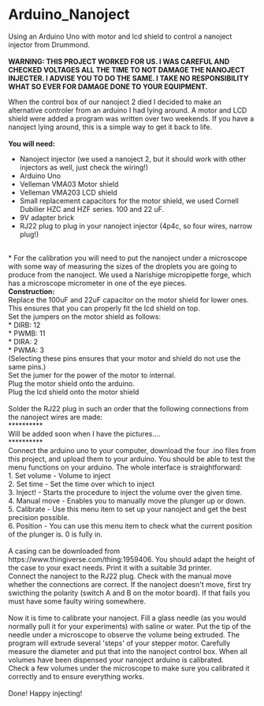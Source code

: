 # Arduino_Nanoject
Using an Arduino Uno with motor and lcd shield to control a nanoject injector from Drummond.<br><br>
<b> WARNING: THIS PROJECT WORKED FOR US. I WAS CAREFUL AND CHECKED VOLTAGES ALL THE TIME TO NOT DAMAGE THE NANOJECT INJECTER. I ADVISE YOU TO DO THE SAME. I TAKE NO RESPONSIBILITY WHAT SO EVER FOR DAMAGE DONE TO YOUR EQUIPMENT.</B>

When the control box of our nanoject 2 died I decided to make an alternative controler from an arduino I had lying around. A motor and LCD shield were added a program was written over two weekends. If you have a nanoject lying around, this is a simple way to get it back to life.<br>
<br>
<b>You will need:</b><br>
* Nanoject injector (we used a nanoject 2, but it should work with other injectors as well, just check the wiring!)<br>
* Arduino Uno
* Velleman VMA03 Motor shield
* Velleman VMA203 LCD shield
* Small replacement capacitors for the motor shield, we used Cornell Dubilier HZC and HZF series. 100 and 22 uF.
* 9V adapter brick
* RJ22 plug to plug in your nanoject injector (4p4c, so four wires, narrow plug!)
<br>
* For the calibration you will need to put the nanoject under a microscope with some way of measuring the sizes of the droplets you are going to produce from the nanoject. We used a Narishige micropipette forge, which has a microscope micrometer in one of the eye pieces.
<br>
<b>Construction:</b><br>
Replace the 100uF and 22uF capacitor on the motor shield for lower ones. This ensures that you can properly fit the lcd shield on top.<br>
Set the jumpers on the motor shield as follows:<br>
* DIRB: 12 <br>
* PWMB: 11 <br>
* DIRA: 2 <br>
* PWMA: 3 <br>
(Selecting these pins ensures that your motor and shield do not use the same pins.)<br>
Set the jumer for the power of the motor to internal.<br>
Plug the motor shield onto the arduino.<br>
Plug the lcd shield onto the motor shield<br>
<br>
Solder the RJ22 plug in such an order that the following connections from the nanoject wires are made:<br>
**********<br>
Will be added soon when I have the pictures....<br>
**********<br>
Connect the arduino uno to your computer, download the four .ino files from this project, and upload them to your arduino. You should be able to test the menu functions on your arduino. The whole interface is straightforward:<br>
1. Set volume   - Volume to inject<br>
2. Set time     - Set the time over which to inject<br>
3. Inject!      - Starts the procedure to inject the volume over the given time.<br>
4. Manual move  - Enables you to manually move the plunger up or down.<br>
5. Calibrate    - Use this menu item to set up your nanoject and get the best precision possible.<br>
6. Position     - You can use this menu item to check what the current position of the plunger is. 0 is fully in.<br>
<br>
A casing can be downloaded from https://www.thingiverse.com/thing:1959406. You should adapt the height of the case to your exact needs. Print it with a suitable 3d printer.<br>
Connect the nanoject to the RJ22 plug. Check with the manual move whether the connections are correct. If the nanoject doesn't move, first try swicthing the polarity (switch A and B on the motor board). If that fails you must have some faulty wiring somewhere.<br>
<br>
Now it is time to calibrate your nanoject. Fill a glass needle (as you would normally pull it for your experiments) with saline or water. Put the tip of the needle under a microscope to observe the volume being extruded. The program will extrude several 'steps' of your stepper motor. Carefully measure the diameter and put that into the nanoject control box. When all volumes have been dispensed your nanoject arduino is calibrated.<br>
Check a few volumes under the microscope to make sure you calibrated it correctly and to ensure everything works.<br>
<br>
Done! Happy injecting!<br>
